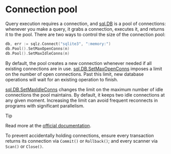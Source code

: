 # Connection pool

Query execution requires a connection, and [sql.DB](https://pkg.go.dev/database/sql#DB) is a pool of connections: whenever you make a query, it grabs a connection, executes it, and returns it to the pool.
There are two ways to control the size of the connection pool:

```go
db, err := sqlz.Connect("sqlite3", ":memory:")
db.Pool().SetMaxOpenConns(n)
db.Pool().SetMaxIdleConns(n)
```

By default, the pool creates a new connection whenever needed if all existing connections are in use.
[sql.DB.SetMaxOpenConns](https://pkg.go.dev/database/sql#DB.SetMaxOpenConns) imposes a limit on the number of open connections. Past this limit, new database operations will wait for an existing operation to finish.

[sql.DB.SetMaxIdleConns](https://pkg.go.dev/database/sql#DB.SetMaxIdleConns) changes the limit on the maximum number of idle connections the pool maintains.
By default, it keeps two idle connections at any given moment. Increasing the limit can avoid frequent reconnects in programs with significant parallelism.

> [!TIP]
> Read more at the [official documentation](https://go.dev/doc/database/manage-connections).

To prevent accidentally holding connections, ensure every transaction returns its connection via `Commit()` or `Rollback()`;
and every scanner via `Scan()` or `Close()`.
